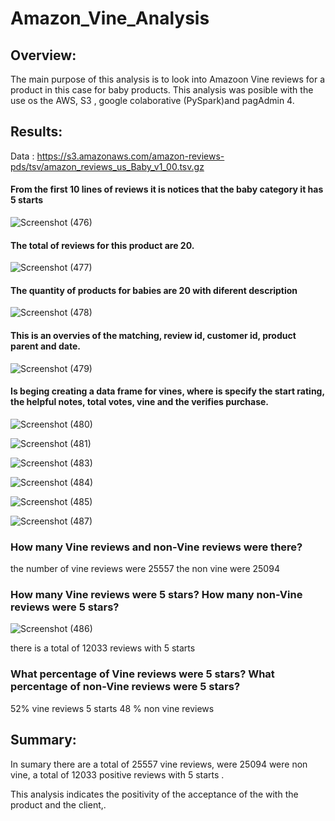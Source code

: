# Amazon_Vine_Analysis
## Overview:
The main purpose of this analysis is to look into Amazoon Vine reviews for a product in this case for baby products. This analysis was posible with the use os the AWS, S3 , google colaborative (PySpark)and pagAdmin 4. 

## Results: 

Data : https://s3.amazonaws.com/amazon-reviews-pds/tsv/amazon_reviews_us_Baby_v1_00.tsv.gz

#### From the first 10 lines of reviews it is notices that the baby category it has 5 starts

![Screenshot (476)](https://user-images.githubusercontent.com/82455263/129100611-0d3360a3-f71d-443d-93eb-e96c52adf243.png)

#### The total of reviews for this product are 20.

![Screenshot (477)](https://user-images.githubusercontent.com/82455263/129100616-9ed10542-5daf-4446-bd52-06cfb7b9e6f8.png)

#### The quantity of products for babies are 20 with diferent description 

![Screenshot (478)](https://user-images.githubusercontent.com/82455263/129100619-bab03e7a-8d04-4ebd-a084-069f5810af45.png)

#### This is an overvies of the matching, review id, customer id, product parent and date.

![Screenshot (479)](https://user-images.githubusercontent.com/82455263/129100620-8f17bd14-5951-4148-ab6c-9714cc5102bf.png)

#### Is beging creating a data frame for vines, where is specify the start rating, the helpful notes, total votes, vine and the verifies purchase.

![Screenshot (480)](https://user-images.githubusercontent.com/82455263/129100626-64bafafd-b3c4-45c7-8c7a-57405de89798.png)

![Screenshot (481)](https://user-images.githubusercontent.com/82455263/129102553-4d8d1f78-0cd8-4071-9a68-426d6540777e.png)

![Screenshot (483)](https://user-images.githubusercontent.com/82455263/129102572-e547cc4f-3219-4a97-bf41-bb2925c87684.png)

![Screenshot (484)](https://user-images.githubusercontent.com/82455263/129102578-fb0fe4ed-e397-45dd-9dca-956882135129.png)

![Screenshot (485)](https://user-images.githubusercontent.com/82455263/129102579-90fbe3d2-e199-4605-880f-e965eb4698ed.png)

![Screenshot (487)](https://user-images.githubusercontent.com/82455263/129102581-f9b8b299-37b6-4d01-a509-1b26f50603b8.png)


### How many Vine reviews and non-Vine reviews were there?

the number of vine reviews were 25557
the non vine were 25094

### How many Vine reviews were 5 stars? How many non-Vine reviews were 5 stars?

![Screenshot (486)](https://user-images.githubusercontent.com/82455263/129102493-09978dae-b851-468e-9dda-c6dabfa3773f.png)

there is a total of 12033 reviews with 5 starts 

### What percentage of Vine reviews were 5 stars? What percentage of non-Vine reviews were 5 stars?

52% vine reviews 5 starts
48 % non vine reviews

## Summary: 

In sumary there are a total of 25557 vine reviews, were 25094 were non vine, a total of 12033 positive reviews with 5 starts .

This analysis indicates the positivity of the acceptance of the with the product and the client,.
